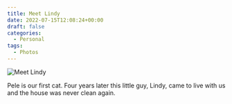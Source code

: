 ```yaml
---
title: Meet Lindy
date: 2022-07-15T12:08:24+00:00
draft: false
categories:
  - Personal
tags:
  - Photos
---
```


![Meet Lindy](/images/2022/07/meet-lindy.jpeg)

Pele is our first cat. Four years later this little guy, Lindy, came to live with us and the house was never clean again.